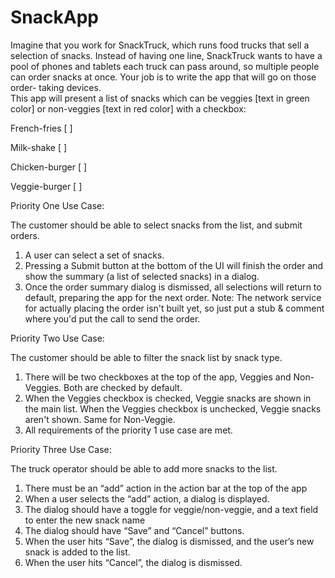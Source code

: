 # SnackApp
Imagine that you work for SnackTruck, which runs food trucks that sell a selection of snacks.  Instead of having one line, SnackTruck wants to have a pool 
of phones and tablets each truck can pass around, so multiple people can order snacks at once.  Your job is to write the app that will go on those order-
taking devices.  
This app will present a list of snacks which can be veggies [text in green color] or non-veggies [text in red color] with a checkbox:

French-fries [ ]

Milk-shake [ ]

Chicken-burger [ ]

Veggie-burger [ ]

Priority One Use Case:

The customer should be able to select snacks from the list, and submit orders.

1. A user can select a set of snacks.
2. Pressing a Submit button at the bottom of the UI will finish the order and show the summary (a list of selected snacks) in a dialog.
3. Once the order summary dialog is dismissed, all selections will return to default, preparing the app for the next order.
Note: The network service for actually placing the order isn't built yet, so just put a stub & comment where you'd put the call to send the order.

Priority Two Use Case:

The customer should be able to filter the snack list by snack type.
1. There will be two checkboxes at the top of the app, Veggies and Non-Veggies.  Both are checked by default.
2. When the Veggies checkbox is checked, Veggie snacks are shown in the main list.  When the Veggies checkbox is unchecked, Veggie snacks aren't
shown.  Same for Non-Veggie.
3. All requirements of the priority 1 use case are met.

Priority Three Use Case:

The truck operator should be able to add more snacks to the list.
1. There must be an “add” action in the action bar at the top of the app
2. When a user selects the “add” action, a dialog is displayed.
3. The dialog should have a toggle for veggie/non-veggie, and a text field to enter the new snack name
4. The dialog should have “Save” and “Cancel” buttons.
5. When the user hits “Save”, the dialog is dismissed, and the user’s new snack is added to the list.
6. When the user hits “Cancel”, the dialog is dismissed.
